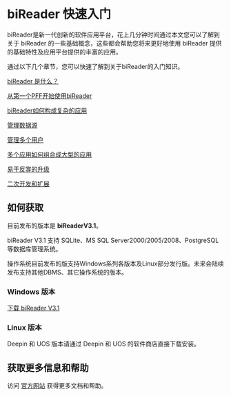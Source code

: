 ﻿# biReader 快速入门

biReader是新一代创新的软件应用平台，花上几分钟时间通过本文您可以了解到关于 biReader 的一些基础概念，这些都会帮助您将来更好地使用 biReader 提供的基础特性及应用平台提供的丰富的应用。

通过以下几个章节，您可以快速了解到关于biReader的入门知识。

[biReader 是什么？](/bireader_quickstart/basic)

[从第一个PFF开始使用biReader](/bireader_quickstart/pff)

[biReader如何构成复杂的应用](/bireader_quickstart/pfp)

[管理数据源](/bireader_quickstart/database)

[管理多个用户](/bireader_quickstart/usersystem)

[多个应用如何组合成大型的应用](/bireader_quickstart/apps)

[易于反牚的升级](/bireader_quickstart/upgrade)

[二次开发和扩展](/bireader_quickstart/dev)


## 如何获取

目前发布的版本是 **biReaderV3.1**。

biReader V3.1 支持 SQLite、MS SQL Server2000/2005/2008、PostgreSQL 等数据库管理系统。

操作系统目前发布的版支持Windows系列各版本及Linux部分发行版。未来会陆续发布支持其他DBMS、其它操作系统的版本。

### Windows 版本

[下载 biReader V3.1](https://www.bilive.com/site_media/media/setup/Setup_bireader_V3.1.msi)

### Linux 版本

Deepin 和 UOS 版本请通过 Deepin 和 UOS 的软件商店直接下载安装。

## 获取更多信息和帮助

访问 [官方网站](https://www.bilive.com) 获得更多文档和帮助。


